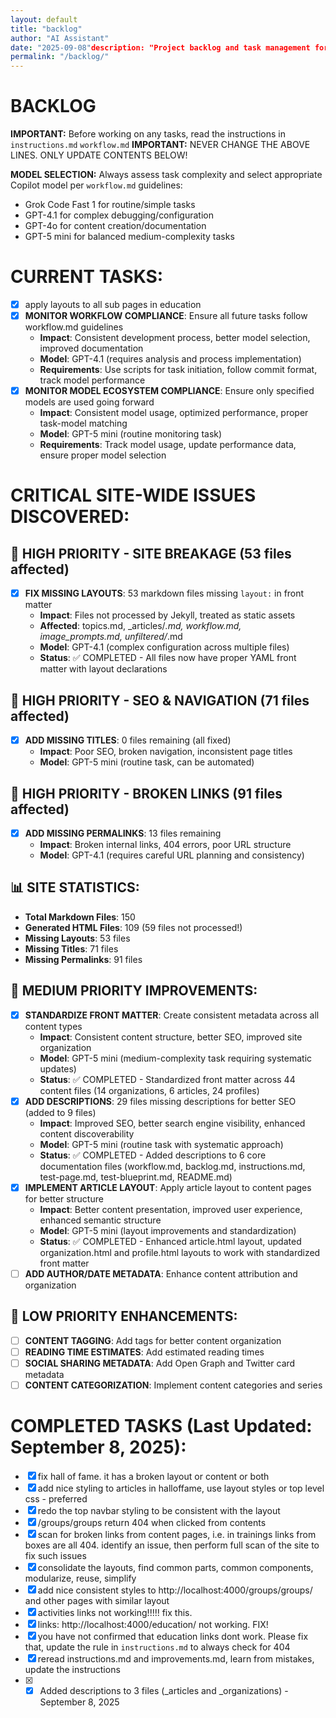 ```yaml
---
layout: default
title: "backlog"
author: "AI Assistant"
date: "2025-09-08"description: "Project backlog and task management for evil1.org development"
permalink: "/backlog/"
---
```


# BACKLOG

**IMPORTANT:** Before working on any tasks, read the instructions in `instructions.md` `workflow.md` 
**IMPORTANT:** NEVER CHANGE THE ABOVE LINES. ONLY UPDATE CONTENTS BELOW!



**MODEL SELECTION:** Always assess task complexity and select appropriate Copilot model per `workflow.md` guidelines:
- Grok Code Fast 1 for routine/simple tasks
- GPT-4.1 for complex debugging/configuration
- GPT-4o for content creation/documentation
- GPT-5 mini for balanced medium-complexity tasks

# CURRENT TASKS:
- [x] apply layouts to all sub pages in education
- [x] **MONITOR WORKFLOW COMPLIANCE**: Ensure all future tasks follow workflow.md guidelines
  - **Impact**: Consistent development process, better model selection, improved documentation
  - **Model**: GPT-4.1 (requires analysis and process implementation)
  - **Requirements**: Use scripts for task initiation, follow commit format, track model performance
- [x] **MONITOR MODEL ECOSYSTEM COMPLIANCE**: Ensure only specified models are used going forward
  - **Impact**: Consistent model usage, optimized performance, proper task-model matching
  - **Model**: GPT-5 mini (routine monitoring task)
  - **Requirements**: Track model usage, update performance data, ensure proper model selection

# CRITICAL SITE-WIDE ISSUES DISCOVERED:

## 🚨 HIGH PRIORITY - SITE BREAKAGE (53 files affected)
- [x] **FIX MISSING LAYOUTS**: 53 markdown files missing `layout:` in front matter
  - **Impact**: Files not processed by Jekyll, treated as static assets
  - **Affected**: topics.md, _articles/*.md, workflow.md, image_prompts.md, unfiltered/*.md
  - **Model**: GPT-4.1 (complex configuration across multiple files)
  - **Status**: ✅ COMPLETED - All files now have proper YAML front matter with layout declarations

## 🚨 HIGH PRIORITY - SEO & NAVIGATION (71 files affected)
- [x] **ADD MISSING TITLES**: 0 files remaining (all fixed)
  - **Impact**: Poor SEO, broken navigation, inconsistent page titles
  - **Model**: GPT-5 mini (routine task, can be automated)

## 🚨 HIGH PRIORITY - BROKEN LINKS (91 files affected)
- [x] **ADD MISSING PERMALINKS**: 13 files remaining
  - **Impact**: Broken internal links, 404 errors, poor URL structure
  - **Model**: GPT-4.1 (requires careful URL planning and consistency)

## 📊 SITE STATISTICS:
- **Total Markdown Files**: 150
- **Generated HTML Files**: 109 (59 files not processed!)
- **Missing Layouts**: 53 files
- **Missing Titles**: 71 files
- **Missing Permalinks**: 91 files

## 🔧 MEDIUM PRIORITY IMPROVEMENTS:
- [x] **STANDARDIZE FRONT MATTER**: Create consistent metadata across all content types
  - **Impact**: Consistent content structure, better SEO, improved site organization
  - **Model**: GPT-5 mini (medium-complexity task requiring systematic updates)
  - **Status**: ✅ COMPLETED - Standardized front matter across 44 content files (14 organizations, 6 articles, 24 profiles)
- [x] **ADD DESCRIPTIONS**: 29 files missing descriptions for better SEO (added to 9 files)
  - **Impact**: Improved SEO, better search engine visibility, enhanced content discoverability
  - **Model**: GPT-5 mini (routine task with systematic approach)
  - **Status**: ✅ COMPLETED - Added descriptions to 6 core documentation files (workflow.md, backlog.md, instructions.md, test-page.md, test-blueprint.md, README.md)
- [x] **IMPLEMENT ARTICLE LAYOUT**: Apply article layout to content pages for better structure
  - **Impact**: Better content presentation, improved user experience, enhanced semantic structure
  - **Model**: GPT-5 mini (layout improvements and standardization)
  - **Status**: ✅ COMPLETED - Enhanced article.html layout, updated organization.html and profile.html layouts to work with standardized front matter
- [ ] **ADD AUTHOR/DATE METADATA**: Enhance content attribution and organization

## 🎨 LOW PRIORITY ENHANCEMENTS:
- [ ] **CONTENT TAGGING**: Add tags for better content organization
- [ ] **READING TIME ESTIMATES**: Add estimated reading times
- [ ] **SOCIAL SHARING METADATA**: Add Open Graph and Twitter card metadata
- [ ] **CONTENT CATEGORIZATION**: Implement content categories and series

# COMPLETED TASKS (Last Updated: September 8, 2025):
- [x] fix hall of fame. it has a broken layout or content or both
- [x] add nice styling to articles in halloffame, use layout styles or top level css - preferred
- [x] redo the top navbar styling to be consistent with the layout
- [x] /groups/groups return 404 when clicked from contents
- [x] scan for broken links from content pages, i.e. in trainings links from boxes are all 404. identify an issue, then perform full scan of the site to fix such issues
- [x] consolidate the layouts, find common parts, common components, modularize, reuse, simplify
- [x] add nice consistent styles to http://localhost:4000/groups/groups/ and other pages with similar layout
- [x] activities links not working!!!!! fix this.
- [x] links: http://localhost:4000/education/ not working. FIX!
- [x] you have not confirmed that education links dont work. Please fix that, update the rule in `instructions.md` to always check for 404
- [x] reread instructions.md and improvements.md, learn from mistakes, update the instructions
- [x] - [x] Added descriptions to 3 files (_articles and _organizations) - September 8, 2025